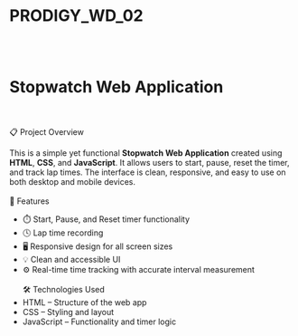 # PRODIGY_WD_02 
<br><br>
# Stopwatch Web Application
<br><br>
📋 Project Overview

This is a simple yet functional **Stopwatch Web Application** created using **HTML**, **CSS**, and **JavaScript**. It allows users to start, pause, reset the timer, and track lap times. The interface is clean, responsive, and easy to use on both desktop and mobile devices.
<br><br>
🚀 Features
- ⏱️ Start, Pause, and Reset timer functionality
- 🕓 Lap time recording
- 🖥️ Responsive design for all screen sizes
- 💡 Clean and accessible UI
- ⚙️ Real-time time tracking with accurate interval measurement<br><br>
🛠️ Technologies Used
- HTML – Structure of the web app  
- CSS – Styling and layout  
- JavaScript – Functionality and timer logic
